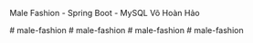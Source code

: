   Male Fashion - Spring Boot - MySQL
  Võ Hoàn Hảo
  
#   m a l e - f a s h i o n  
 #   m a l e - f a s h i o n  
 #   m a l e - f a s h i o n  
 #   m a l e - f a s h i o n  
 